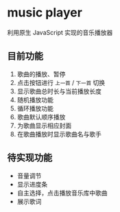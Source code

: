 # music player
利用原生 JavaScript 实现的音乐播放器

## 目前功能
1. 歌曲的播放、暂停
2. 点击按钮进行 `上一首` / `下一首` 切换
3. 显示歌曲总时长与当前播放长度
4. 随机播放功能
5. 循环播放功能
6. 歌曲默认顺序播放
7. 为歌曲显示相应封面
8. 在歌曲播放时显示歌曲名与歌手

## 待实现功能
* 音量调节
* 显示进度条
* 自主选择，点击播放音乐库中歌曲
* 展示歌词
